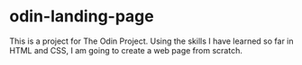 # odin-landing-page
This is a project for The Odin Project. Using the skills I have learned so far in HTML and CSS, I am going to create a web page from scratch.